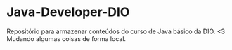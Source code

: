 # Java-Developer-DIO
Repositório para armazenar conteúdos do curso de Java básico da DIO. &lt;3
Mudando algumas coisas de forma local.